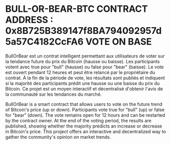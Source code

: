 # BULL-OR-BEAR-BTC CONTRACT ADDRESS : 0x8B725B389147f8BA794092957d5a57C4182CcFA6 VOTE ON BASE

BullOrBear est un contrat intelligent permettant aux utilisateurs de voter sur la tendance future du prix du Bitcoin (hausse ou baisse). Les participants votent avec true pour "bull" (hausse) ou false pour "bear" (baisse). Le vote est ouvert pendant 12 heures et peut être relancé par le propriétaire du contrat. À la fin de la période de vote, les résultats sont publiés et indiquent si la majorité des participants prédit une hausse ou une baisse du prix du Bitcoin. Ce projet est un moyen interactif et décentralisé d'obtenir l'avis de la communauté sur les tendances du marché.

BullOrBear is a smart contract that allows users to vote on the future trend of Bitcoin's price (up or down). Participants vote true for "bull" (up) or false for "bear" (down). The vote remains open for 12 hours and can be restarted by the contract owner. At the end of the voting period, the results are published, showing whether the majority predicts an increase or decrease in Bitcoin's price. This project offers an interactive and decentralized way to gather the community's opinion on market trends.
